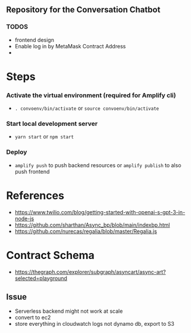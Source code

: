 ## Repository for the Conversation Chatbot

### TODOS
 - frontend design
 - Enable log in by MetaMask Contract Address
 - 

# Steps
### Activate the virtual environment (required for Amplify cli)
- `. convoenv/bin/activate` or `source convoenv/bin/activate`

### Start local development server
- `yarn start` or `npm start`

### Deploy
- `amplify push` to push backend resources or `amplify publish` to also push frontend

# References
- https://www.twilio.com/blog/getting-started-with-openai-s-gpt-3-in-node-js
- https://github.com/sharthan/Async_bp/blob/main/indexbp.html
- https://github.com/nurecas/regalia/blob/master/Regalia.js


# Contract Schema
- https://thegraph.com/explorer/subgraph/asyncart/async-art?selected=playground


## Issue
- Serverless backend might not work at scale
- convert to ec2
- store everything in cloudwatch logs not dynamo db, export to S3